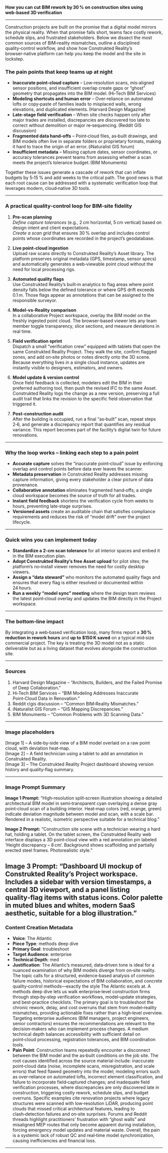 **How you can cut BIM rework by 30 % on construction sites using web‑based 3D verification**

---

Construction projects are built on the promise that a digital model mirrors the physical reality. When that promise falls short, teams face costly rework, schedule slips, and frustrated stakeholders. Below we dissect the most common sources of BIM‑reality mismatches, outline a disciplined quality‑control workflow, and show how Construkted Reality’s browser‑native platform can help you keep the model and the site in lockstep.

### The pain points that keep teams up at night  

* **Inaccurate point‑cloud capture** – Low‑resolution scans, mis‑aligned sensor positions, and insufficient overlap create gaps or “ghost” geometry that propagates into the BIM model. (Hi‑Tech BIM Services)  
* **Modeling shortcuts and human error** – Over‑reliance on automated lofts or copy‑paste of families leads to misplaced walls, wrong elevations, and duplicated elements. (Harvard Design Magazine)  
* **Late‑stage field verification** – When site checks happen only after major trades are installed, discrepancies are discovered too late to correct without demolition or major re‑sequencing. (Reddit GIS discussion)  
* **Fragmented data hand‑offs** – Point‑cloud files, as‑built drawings, and BIM models often live in separate folders or proprietary formats, making it hard to trace the origin of an error. (iNaturalist GIS forum)  
* **Insufficient metadata** – Missing capture dates, sensor coordinates, or accuracy tolerances prevent teams from assessing whether a scan meets the project’s tolerance budget. (BIM Monuments)

Together these issues generate a cascade of rework that can inflate budgets by 5‑15 % and add weeks to the critical path. The good news is that each root cause can be addressed with a systematic verification loop that leverages modern, cloud‑native 3D tools.

---

### A practical quality‑control loop for BIM‑site fidelity  

1. **Pre‑scan planning**  
   *Define capture tolerances* (e.g., 2 cm horizontal, 5 cm vertical) based on design intent and client expectations.  
   *Create a scan grid* that ensures 30 % overlap and includes control points whose coordinates are recorded in the project’s geodatabase.  

2. **Live point‑cloud ingestion**  
   Upload raw scans directly to Construkted Reality’s Asset library. The platform preserves original metadata (GPS, timestamp, sensor specs) and automatically generates a web‑viewable point cloud without the need for local processing rigs.  

3. **Automated quality flags**  
   Use Construkted Reality’s built‑in analytics to flag areas where point density falls below the defined tolerance or where GPS drift exceeds 0.1 m. Those flags appear as annotations that can be assigned to the responsible surveyor.  

4. **Model‑vs‑Reality comparison**  
   In a collaborative Project workspace, overlay the BIM model on the freshly ingested point cloud. The browser‑based viewer lets any team member toggle transparency, slice sections, and measure deviations in real time.  

5. **Field verification sprint**  
   Dispatch a small “verification crew” equipped with tablets that open the same Construkted Reality Project. They walk the site, confirm flagged zones, and add on‑site photos or notes directly onto the 3D scene. Because everything lives in a single cloud instance, updates are instantly visible to designers, estimators, and owners.  

6. **Model update & version control**  
   Once field feedback is collected, modelers edit the BIM in their preferred authoring tool, then push the revised IFC to the same Asset. Construkted Reality logs the change as a new version, preserving a full audit trail that links the revision to the specific field observation that triggered it.  

7. **Post‑construction audit**  
   After the building is occupied, run a final “as‑built” scan, repeat steps 2‑6, and generate a discrepancy report that quantifies any residual variance. This report becomes part of the facility’s digital twin for future renovations.

---

### Why the loop works – linking each step to a pain point  

* **Accurate capture** solves the “inaccurate point‑cloud” issue by enforcing overlap and control points before data ever leaves the scanner.  
* **Metadata preservation** in Construkted Reality addresses missing capture information, giving every stakeholder a clear picture of data provenance.  
* **Collaborative annotation** eliminates fragmented hand‑offs; a single cloud workspace becomes the source of truth for all trades.  
* **Instant field feedback** shortens the verification cycle from weeks to hours, preventing late‑stage surprises.  
* **Versioned assets** create an auditable chain that satisfies compliance requirements and reduces the risk of “model drift” over the project lifecycle.

---

### Quick wins you can implement today  

- **Standardize a 2‑cm scan tolerance** for all interior spaces and embed it in the BIM execution plan.  
- **Adopt Construkted Reality’s free Asset upload** for pilot sites; the platform’s no‑install viewer removes the need for costly desktop viewers.  
- **Assign a “data steward”** who monitors the automated quality flags and ensures that every flag is either resolved or documented within 24 hours.  
- **Run a weekly “model sync” meeting** where the design team reviews the latest point‑cloud overlay and updates the BIM directly in the Project workspace.

---

### The bottom‑line impact  

By integrating a web‑based verification loop, many firms report a **30 % reduction in rework hours** and **up to $150 K saved** on a typical mid‑size commercial project. The key is treating the 3D model not as a static deliverable but as a living dataset that evolves alongside the construction site.

---

### Sources  

1. Harvard Design Magazine – “Architects, Builders, and the Failed Promise of Deep Collaboration.”  
2. Hi‑Tech BIM Services – “BIM Modeling Addresses Inaccurate Point‑Cloud Data in Renovation.”  
3. Reddit r/gis discussion – “Common BIM‑Reality Mismatches.”  
4. iNaturalist GIS Forum – “GIS Mapping Discrepancies.”  
5. BIM Monuments – “Common Problems with 3D Scanning Data.”  

---

### Image placeholders  

[Image 1] – A side‑by‑side view of a BIM model overlaid on a raw point cloud, with deviation heat‑map.  
[Image 2] – A field technician using a tablet to add an annotation in Construkted Reality.  
[Image 3] – The Construkted Reality Project dashboard showing version history and quality‑flag summary.  

---

### Image Prompt Summary  

**Image 1 Prompt:** “High‑resolution split‑screen illustration showing a detailed architectural BIM model in semi‑transparent cyan overlaying a dense gray point‑cloud scan of a building interior. Heat‑map colors (red, orange, green) indicate deviation magnitude between model and scan, with a scale bar. Rendered in a realistic, isometric perspective suitable for a technical blog.”  

**Image 2 Prompt:** “Construction site scene with a technician wearing a hard hat, holding a tablet. On the tablet screen, the Construkted Reality web interface displays a 3D point‑cloud view with a red annotation pin labeled ‘Height discrepancy – 8 cm’. Background shows scaffolding and partially erected steel frames. Photorealistic style.”  

**Image 3 Prompt:** “Dashboard UI mockup of Construkted Reality’s Project workspace. Includes a sidebar with version timestamps, a central 3D viewport, and a panel listing quality‑flag items with status icons. Color palette in muted blues and whites, modern SaaS aesthetic, suitable for a blog illustration.”   
---
### Content Creation Metadata
- **Voice**: The Atlantic
- **Piece Type**: methods deep dive
- **Primary Goal**: troubleshoot
- **Target Audience**: enterprise
- **Technical Depth**: med
- **Justification**: The Atlantic’s measured, data‑driven tone is ideal for a nuanced examination of why BIM models diverge from on‑site reality. The topic calls for a structured, evidence‑based analysis of common failure modes, historical expectations of BIM collaboration, and concrete quality‑control methods—exactly the style The Atlantic excels at. A methods deep dive lets us walk enterprise‑level construction firms through step‑by‑step verification workflows, model‑update strategies, and best‑practice checklists. The primary goal is to troubleshoot the chronic rework, delay, and cost overruns that stem from model‑reality mismatches, providing actionable fixes rather than a high‑level overview. Targeting enterprise audiences (BIM managers, project engineers, senior contractors) ensures the recommendations are relevant to the decision‑makers who can implement process changes. A medium technical depth balances accessibility with sufficient detail on point‑cloud processing, registration tolerances, and BIM coordination tools.
- **Pain Point**: Construction teams repeatedly encounter a disconnect between the BIM model and the as‑built conditions on the job site. The root causes identified across the source material include: inaccurate point‑cloud data (noise, incomplete scans, misregistration, and scale errors) that feed flawed geometry into the model; modeling errors such as over‑reliance on automated lofts, incorrect element classification, and failure to incorporate field‑captured changes; and inadequate field verification processes, where discrepancies are only discovered late in construction, triggering costly rework, schedule slips, and budget overruns. Specific examples cite renovation projects where legacy structures were scanned with low‑resolution LiDAR, producing point clouds that missed critical architectural features, leading to clash‑detection failures and on‑site surprises. Forums and Reddit threads highlight practitioners’ frustration with “ghost walls” and misaligned MEP routes that only become apparent during installation, forcing emergency model updates and material waste. Overall, the pain is a systemic lack of robust QC and real‑time model synchronization, causing inefficiencies and financial loss.
---
